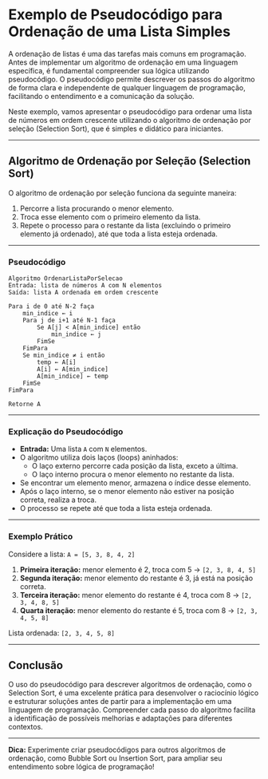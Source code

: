# Exemplo de Pseudocódigo para Ordenação de uma Lista Simples

A ordenação de listas é uma das tarefas mais comuns em programação. Antes de implementar um algoritmo de ordenação em uma linguagem específica, é fundamental compreender sua lógica utilizando pseudocódigo. O pseudocódigo permite descrever os passos do algoritmo de forma clara e independente de qualquer linguagem de programação, facilitando o entendimento e a comunicação da solução.

Neste exemplo, vamos apresentar o pseudocódigo para ordenar uma lista de números em ordem crescente utilizando o algoritmo de ordenação por seleção (Selection Sort), que é simples e didático para iniciantes.

---

## Algoritmo de Ordenação por Seleção (Selection Sort)

O algoritmo de ordenação por seleção funciona da seguinte maneira:

1. Percorre a lista procurando o menor elemento.
2. Troca esse elemento com o primeiro elemento da lista.
3. Repete o processo para o restante da lista (excluindo o primeiro elemento já ordenado), até que toda a lista esteja ordenada.

---

### Pseudocódigo

```plaintext
Algoritmo OrdenarListaPorSelecao
Entrada: lista de números A com N elementos
Saída: lista A ordenada em ordem crescente

Para i de 0 até N-2 faça
    min_indice ← i
    Para j de i+1 até N-1 faça
        Se A[j] < A[min_indice] então
            min_indice ← j
        FimSe
    FimPara
    Se min_indice ≠ i então
        temp ← A[i]
        A[i] ← A[min_indice]
        A[min_indice] ← temp
    FimSe
FimPara

Retorne A
```

---

### Explicação do Pseudocódigo

- **Entrada:** Uma lista `A` com `N` elementos.
- O algoritmo utiliza dois laços (loops) aninhados:
    - O laço externo percorre cada posição da lista, exceto a última.
    - O laço interno procura o menor elemento no restante da lista.
- Se encontrar um elemento menor, armazena o índice desse elemento.
- Após o laço interno, se o menor elemento não estiver na posição correta, realiza a troca.
- O processo se repete até que toda a lista esteja ordenada.

---

### Exemplo Prático

Considere a lista: `A = [5, 3, 8, 4, 2]`

1. **Primeira iteração:** menor elemento é 2, troca com 5 → `[2, 3, 8, 4, 5]`
2. **Segunda iteração:** menor elemento do restante é 3, já está na posição correta.
3. **Terceira iteração:** menor elemento do restante é 4, troca com 8 → `[2, 3, 4, 8, 5]`
4. **Quarta iteração:** menor elemento do restante é 5, troca com 8 → `[2, 3, 4, 5, 8]`

Lista ordenada: `[2, 3, 4, 5, 8]`

---

## Conclusão

O uso do pseudocódigo para descrever algoritmos de ordenação, como o Selection Sort, é uma excelente prática para desenvolver o raciocínio lógico e estruturar soluções antes de partir para a implementação em uma linguagem de programação. Compreender cada passo do algoritmo facilita a identificação de possíveis melhorias e adaptações para diferentes contextos.

---

**Dica:** Experimente criar pseudocódigos para outros algoritmos de ordenação, como Bubble Sort ou Insertion Sort, para ampliar seu entendimento sobre lógica de programação!